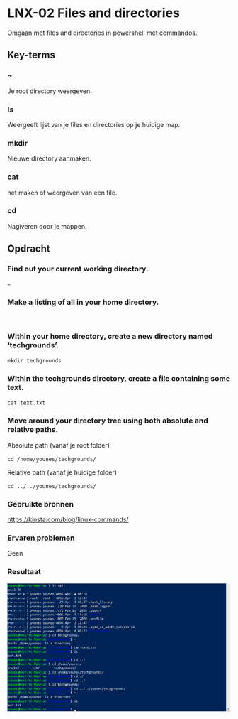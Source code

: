 # LNX-02 Files and directories
Omgaan met files and directories in powershell met commandos.

## Key-terms
### ~  
Je root directory weergeven.  

### ls  
Weergeeft lijst van je files en directories op je huidige map. 

### mkdir  
Nieuwe directory aanmaken.  

### cat  
het maken of weergeven van een file.

### cd  
Nagiveren door je mappen.  

## Opdracht
### Find out your current working directory.  
```
~
```

### Make a listing of all   in your home directory.  
`` ``
### Within your home directory, create a new directory named ‘techgrounds’.  
```
mkdir techgrounds
```

### Within the techgrounds directory, create a file containing some text.  
```
cat text.txt
```

### Move around your directory tree using both absolute and relative paths.  
Absolute path (vanaf je root folder) 
```
cd /home/younes/techgrounds/  
```

Relative path (vanaf je huidige folder)
```
cd ../../younes/techgrounds/
```

### Gebruikte bronnen  
https://kinsta.com/blog/linux-commands/

### Ervaren problemen  
Geen

### Resultaat
![resultaat](/00_includes/LNX-02-resultaat.png "resultaat")
